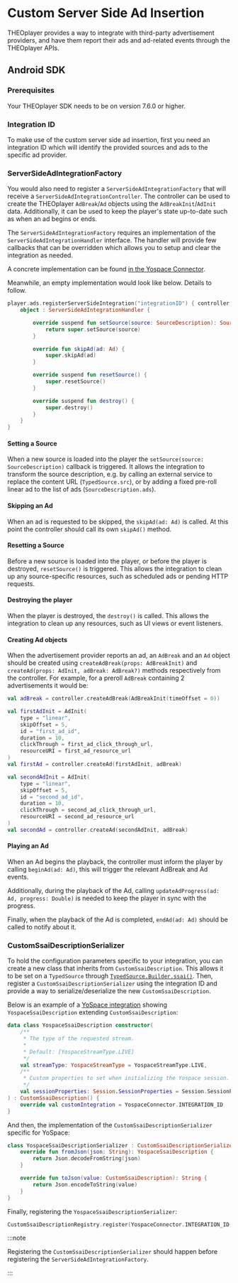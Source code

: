 # Custom Server Side Ad Insertion

THEOplayer provides a way to integrate with third-party advertisement providers,
and have them report their ads and ad-related events through the THEOplayer APIs.

## Android SDK

### Prerequisites

Your THEOplayer SDK needs to be on version 7.6.0 or higher.

### Integration ID

To make use of the custom server side ad insertion, first you need an integration ID which will identify the provided sources and ads to the specific ad provider.

### ServerSideAdIntegrationFactory

You would also need to register a `ServerSideAdIntegrationFactory` that will receive a `ServerSideAdIntegrationController`.
The controller can be used to create the THEOplayer `AdBreak`/`Ad` objects using the `AdBreakInit`/`AdInit` data.
Additionally, it can be used to keep the player's state up-to-date such as when an ad begins or ends.

The `ServerSideAdIntegrationFactory` requires an implementation of the `ServerSideAdIntegrationHandler` interface.
The handler will provide few callbacks that can be overridden which allows you to setup and clear the integration as needed.

A concrete implementation can be found [in the Yospace Connector](https://github.com/THEOplayer/android-connector/blob/master/connectors/yospace/src/main/java/com/theoplayer/android/connector/yospace/internal/YospaceAdIntegration.kt).

Meanwhile, an empty implementation would look like below. Details to follow.

```kotlin
player.ads.registerServerSideIntegration("integrationID") { controller ->
    object : ServerSideAdIntegrationHandler {

        override suspend fun setSource(source: SourceDescription): SourceDescription {
            return super.setSource(source)
        }

        override fun skipAd(ad: Ad) {
            super.skipAd(ad)
        }

        override suspend fun resetSource() {
            super.resetSource()
        }

        override suspend fun destroy() {
            super.destroy()
        }
    }
}
```

#### Setting a Source

When a new source is loaded into the player the `setSource(source: SourceDescription)` callback is triggered.
It allows the integration to transform the source description, e.g. by calling an external service to replace the content URL (`TypedSource.src`),
or by adding a fixed pre-roll linear ad to the list of ads (`SourceDescription.ads`).

#### Skipping an Ad

When an ad is requested to be skipped, the `skipAd(ad: Ad)` is called.
At this point the controller should call its own `skipAd()` method.

#### Resetting a Source

Before a new source is loaded into the player, or before the player is destroyed, `resetSource()` is triggered.
This allows the integration to clean up any source-specific resources, such as scheduled ads or pending HTTP requests.

#### Destroying the player

When the player is destroyed, the `destroy()` is called.
This allows the integration to clean up any resources, such as UI views or event listeners.

#### Creating Ad objects

When the advertisement provider reports an ad, an `AdBreak` and an `Ad` object should be created using
`createAdBreak(props: AdBreakInit)` and `createAd(props: AdInit, adBreak: AdBreak?)` methods respectively from the controller.
For example, for a preroll `AdBreak` containing 2 advertisements it would be:

```kotlin
val adBreak = controller.createAdBreak(AdBreakInit(timeOffset = 0))

val firstAdInit = AdInit(
    type = "linear",
    skipOffset = 5,
    id = "first_ad_id",
    duration = 10,
    clickThrough = first_ad_click_through_url,
    resourceURI = first_ad_resource_url
)
val firstAd = controller.createAd(firstAdInit, adBreak)

val secondAdInit = AdInit(
    type = "linear",
    skipOffset = 5,
    id = "second_ad_id",
    duration = 10,
    clickThrough = second_ad_click_through_url,
    resourceURI = second_ad_resource_url
)
val secondAd = controller.createAd(secondAdInit, adBreak)
```

#### Playing an Ad

When an Ad begins the playback, the controller must inform the player by calling `beginAd(ad: Ad)`, this will trigger the relevant AdBreak and Ad events.

Additionally, during the playback of the Ad, calling `updateAdProgress(ad: Ad, progress: Double)` is needed to keep the player in sync with the progress.

Finally, when the playback of the Ad is completed, `endAd(ad: Ad)` should be called to notify about it.

### CustomSsaiDescriptionSerializer

To hold the configuration parameters specific to your integration, you can create a new class that inherits from `CustomSsaiDescription`.
This allows it to be set on a `TypedSource` through [`TypedSource.Builder.ssai()`](<pathname:///theoplayer/v10/api-reference/android/com/theoplayer/android/api/source/TypedSource.Builder.html#ssai(com.theoplayer.android.api.source.ssai.SsaiDescription)>).
Then, register a `CustomSsaiDescriptionSerializer` using the integration ID and provide a way to serialize/deserialize the new `CustomSsaiDescription`.

Below is an example of a [YoSpace integration](https://github.com/THEOplayer/android-connector/tree/master/connectors/yospace) showing `YospaceSsaiDescription` extending `CustomSsaiDescription`:

```kotlin
data class YospaceSsaiDescription constructor(
    /**
     * The type of the requested stream.
     *
     * Default: [YospaceStreamType.LIVE]
     */
    val streamType: YospaceStreamType = YospaceStreamType.LIVE,
    /**
     * Custom properties to set when initializing the Yospace session.
     */
    val sessionProperties: Session.SessionProperties = Session.SessionProperties()
) : CustomSsaiDescription() {
    override val customIntegration = YospaceConnector.INTEGRATION_ID
}
```

And then, the implementation of the `CustomSsaiDescriptionSerializer` specific for YoSpace:

```kotlin
class YospaceSsaiDescriptionSerializer : CustomSsaiDescriptionSerializer {
    override fun fromJson(json: String): YospaceSsaiDescription {
        return Json.decodeFromString(json)
    }

    override fun toJson(value: CustomSsaiDescription): String {
        return Json.encodeToString(value)
    }
}
```

Finally, registering the `YospaceSsaiDescriptionSerializer`:

```kotlin
CustomSsaiDescriptionRegistry.register(YospaceConnector.INTEGRATION_ID, YospaceSsaiDescriptionSerializer())
```

:::note

Registering the `CustomSsaiDescriptionSerializer` should happen before registering the `ServerSideAdIntegrationFactory`.

:::
